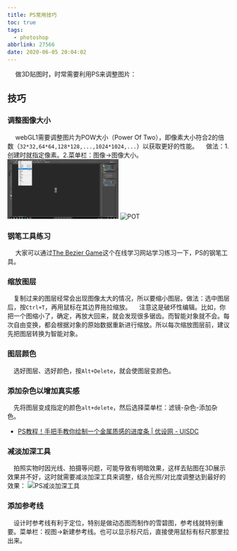 ```yaml
---
title: PS常用技巧
toc: true
tags:
  - photoshop
abbrlink: 27566
date: 2020-06-05 20:04:02
---
```


&emsp; 做3D贴图时，时常需要利用PS来调整图片：

## 技巧

### 调整图像大小
&emsp; webGL1需要调整图片为POW大小（Power Of Two），即像素大小符合2的倍数（`32*32,64*64,128*128,...,1024*1024,...`）以获取更好的性能。
&emsp;做法：1.创建时就指定像素。2.菜单栏：图像->图像大小。
<img alt="POT" src="/blog_images/3d/photoshop-POT.webp" style="width:50%;">
<img alt="POT" src="/blog_images/3d/photoshop-POT2.png" style="width:50%;">

### 钢笔工具练习
&emsp; 大家可以通过[The Bezier Game](https://bezier.method.ac/)这个在线学习网站学习练习一下，PS的钢笔工具。

### 缩放图层
&emsp;复制过来的图层经常会出现图像太大的情况，所以要缩小图层。做法：选中图层后，按`Ctrl+T`，再用鼠标在其边界拖拉缩放。
&emsp;注意这是破坏性编辑。比如，你把一个图缩小了，确定，再放大回来，就会发现很多锯齿。而智能对象就不会。每次自由变换，都会根据对象的原始数据重新进行缩放。所以每次缩放图层前，建议先把图层转换为智能对象。

### 图层颜色
&emsp;选好图层、选好颜色，按`Alt+Delete`，就会使图层变颜色。

### 添加杂色以增加真实感
&emsp;先将图层变成指定的颜色`alt+delete`，然后选择菜单栏：滤镜-杂色-添加杂色。
- [PS教程！手把手教你绘制一个金属质感的进度条 \| 优设网 - UISDC](https://www.uisdc.com/photoshop-iron-progress-bar)

### 减淡加深工具
&emsp;拍照实物时因光线、拍摄等问题，可能导致有明暗效果，这样去贴图在3D展示效果并不好，这时就需要减淡加深工具来调整，结合光照/对比度调整达到最好的效果：
<img alt="PS减淡加深工具" src="/blog_images/3d/PS减淡加深工具.png" style="width:200px;">

### 添加参考线
&emsp;设计时参考线有利于定位，特别是做动态图而制作的雪碧图，参考线就特别重要。菜单栏：视图->新建参考线。也可以显示标尺后，直接使用鼠标有标尺那里拉出来。


